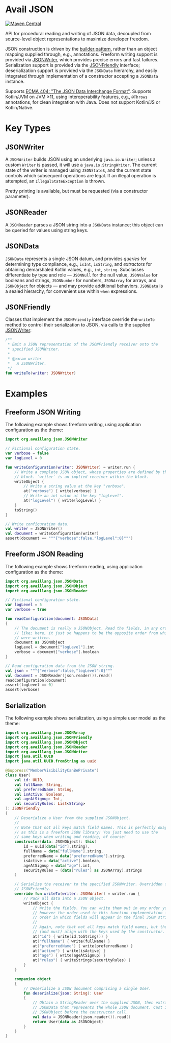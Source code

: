 Avail JSON
================================================================================
[![Maven Central](https://img.shields.io/badge/maven--central-v1.1.1-0f824e)](https://search.maven.org/artifact/org.availlang/avail-json)

API for procedural reading and writing of JSON data, decoupled from 
source-level object representations to maximize developer freedom. 

JSON construction is driven by the [builder pattern](https://en.wikipedia.org/wiki/Builder_pattern), 
rather than an object mapping supplied through, e.g., annotations. Freeform 
writing support is provided via [JSONWriter](#JSONWriter), which provides 
precise errors and fast failures. Serialization support is provided via the
[JSONFriendly](#JSONFriendly) interface; deserialization support is provided
via the `JSONData` hierarchy, and easily integrated through implementation of 
a constructor accepting a `JSONData` instance. 

Supports [ECMA 404: "The JSON Data Interchange Format"](http://www.ecma-international.org/publications/files/ECMA-ST/ECMA-404.pdf).
Supports Kotlin/JVM on JVM ≥11, using interoperability features, e.g., `@Throws`
annotations, for clean integration with Java. Does not support Kotlin/JS or
Kotlin/Native.

# Key Types

## JSONWriter
A `JSONWriter` builds JSON using an underlying `java.io.Writer`; unless a custom
`Writer` is passed, it will use a `java.io.StringWriter`. The current state of
the writer is managed using `JSONState`s, and the current state controls which
subsequent operations are legal. If an illegal operation is attempted, an
`IllegalStateException` is thrown.

Pretty printing is available, but must be requested (via a constructor
parameter).

## JSONReader
A `JSONReader` parses a JSON string into a `JSONData` instance; this object can
be queried for values using string keys.

## JSONData
`JSONData` represents a single JSON datum, and provides _queries_ for
determining type compliance, e.g., `isInt`, `isString`, and _extractors_ for
obtaining demarshaled Kotlin values, e.g., `int`, `string`. Subclasses
differentiate by type and role — `JSONNull` for the null value, `JSONValue` for
booleans and strings, `JSONNumber` for numbers, `JSONArray` for arrays, and
`JSONObject` for objects — and may provide additional behaviors. `JSONData` is a
sealed hierarchy, for convenient use within `when` expressions.

## JSONFriendly
Classes that implement the `JSONFriendly` interface override the `writeTo`
method to control their serialization to JSON, via calls to the supplied
[JSONWriter](#JSONWriter):

```kotlin
/**
 * Emit a JSON representation of the JSONFriendly receiver onto the
 * specified JSONWriter.
 *
 * @param writer
 *   A JSONWriter.
 */
fun writeTo(writer: JSONWriter)
```

# Examples

## Freeform JSON Writing

The following example shows freeform writing, using application configuration
as the theme:

```kotlin
import org.availlang.json.JSONWriter

// Fictional configuration state.
var verbose = false
var logLevel = 0

fun writeConfiguration(writer: JSONWriter) = writer.run {
	// Write a complete JSON object, whose properties are defined by the
	// block. `writer` is an implied receiver within the block.
	writeObject {
		// Write a string value at the key "verbose".
		at("verbose") { write(verbose) }
		// Write an int value at the key "logLevel".
		at("logLevel") { write(logLevel) }
	}
	toString()
}

// Write configuration data.
val writer = JSONWriter()
val document = writeConfiguration(writer)
assert(document == """{"verbose":false,"logLevel":0}""")
```

## Freeform JSON Reading

The following example shows freeform reading, using application configuration
as the theme:

```kotlin
import org.availlang.json.JSONData
import org.availlang.json.JSONObject
import org.availlang.json.JSONReader

// Fictional configuration state.
var logLevel = 5
var verbose = true

fun readConfiguration(document: JSONData)
{
	// The document is really a JSONObject. Read the fields, in any order you
	// like; here, it just so happens to be the opposite order from which they
	// were written.
	document as JSONObject
	logLevel = document["logLevel"].int
	verbose = document["verbose"].boolean
}

// Read configuration data from the JSON string.
val json = """{"verbose":false,"logLevel":0}"""
val document = JSONReader(json.reader()).read()
readConfiguration(document)
assert(logLevel == 0)
assert(verbose)
```

## Serialization
The following example shows serialization, using a simple user model as the
theme:

```kotlin
import org.availlang.json.JSONArray
import org.availlang.json.JSONFriendly
import org.availlang.json.JSONObject
import org.availlang.json.JSONReader
import org.availlang.json.JSONWriter
import java.util.UUID
import java.util.UUID.fromString as uuid

@Suppress("MemberVisibilityCanBePrivate")
class User(
	val id: UUID,
	val fullName: String,
	val preferredName: String,
	val isActive: Boolean,
	val ageAtSignup: Int,
	val securityRules: List<String>
): JSONFriendly
{
	// Deserialize a User from the supplied JSONObject.
	//
	// Note that not all keys match field names. This is perfectly okay,
	// as this is a freeform JSON library! You just need to use the
	// same keys when writing and reading, of course!
	constructor(data: JSONObject): this(
		id = uuid(data["id"].string),
		fullName = data["fullName"].string,
		preferredName = data["preferredName"].string,
		isActive = data["active"].boolean,
		ageAtSignup = data["age"].int,
		securityRules = (data["rules"] as JSONArray).strings
	)

	// Serialize the receiver to the specified JSONWriter. Overridden from
	// JSONFriendly.
	override fun writeTo(writer: JSONWriter) = writer.run {
		// Pack all data into a JSON object.
		writeObject {
			// Write the fields. You can write them out in any order you like,
			// however the order used in this function implementation is the
			// order in which fields will appear in the final JSON string.
			//
			// Again, note that not all keys match field names, but they do
			// (and must) align with the keys used by the constructor.
			at("id") { write(id.toString()) }
			at("fullName") { write(fullName) }
			at("preferredName") { write(preferredName) }
			at("active") { write(isActive) }
			at("age") { write(ageAtSignup) }
			at("rules") { writeStrings(securityRules) }
		}
	}

	companion object
	{
		// Deserialize a JSON document comprising a single User.
		fun deserialize(json: String): User
		{
			// Obtain a StringReader over the supplied JSON, then extract a
			// JSONData that represents the whole JSON document. Cast it to
			// JSONObject before the constructor call.
			val data = JSONReader(json.reader()).read()
			return User(data as JSONObject)
		}
	}
}
```
